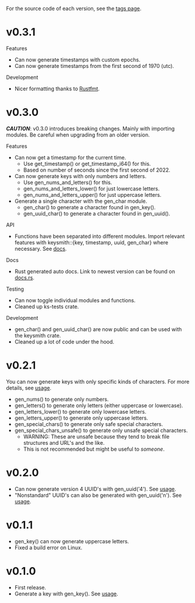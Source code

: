 For the source code of each version, see the [tags page](https://github.com/njshockey/keysmith-rs/tags).

# v0.3.1

Features

- Can now generate timestamps with custom epochs.
- Can now generate timestamps from the first second of 1970 (utc).

Development

- Nicer formatting thanks to [Rustfmt](https://rust-lang.github.io/rustfmt/).

# v0.3.0

**_CAUTION_**: v0.3.0 introduces breaking changes. Mainly with importing modules. Be careful when upgrading from an older version.

Features

- Can now get a timestamp for the current time.
  - Use get_timestamp() or get_timestamp_i64() for this.
  - Based on number of seconds since the first second of 2022.
- Can now generate keys with only numbers and letters.
  - Use gen_nums_and_letters() for this.
  - gen_nums_and_letters_lower() for just lowercase letters.
  - gen_nums_and_letters_upper() for just uppercase letters.
- Generate a single character with the gen_char module.
  - gen_char() to generate a character found in gen_key().
  - gen_uuid_char() to generate a character found in gen_uuid().

API

- Functions have been separated into different modules. Import relevant features with keysmith::{key, timestamp, uuid, gen_char} where necessary. See [docs](https://docs.rs/keysmith/latest/keysmith/).

Docs

- Rust generated auto docs. Link to newest version can be found on [docs.rs](https://docs.rs/keysmith/latest/keysmith/).

Testing

- Can now toggle individual modules and functions.
- Cleaned up ks-tests crate.

Development

- gen_char() and gen_uuid_char() are now public and can be used with the keysmith crate.
- Cleaned up a lot of code under the hood.

# v0.2.1

You can now generate keys with only specific kinds of characters. For more details, see [usage](README.md#usage).

- gen_nums() to generate only numbers.
- gen_letters() to generate only letters (either uppercase or lowercase).
- gen_letters_lower() to generate only lowercase letters.
- gen_letters_upper() to generate only uppercase letters.
- gen_special_chars() to generate only safe special characters.
- gen_special_chars_unsafe() to generate only unsafe special characters.
  - WARNING: These are unsafe because they tend to break file structures and URL's and the like.
  - This is not recommended but might be useful to _someone_.

# v0.2.0

- Can now generate version 4 UUID's with gen_uuid('4'). See [usage](README.md#usage).
- "Nonstandard" UUID's can also be generated with gen_uuid('n'). See [usage](README.md#usage).

# v0.1.1

- gen_key() can now generate uppercase letters.
- Fixed a build error on Linux.

# v0.1.0

- First release.
- Generate a key with gen_key(). See [usage](README.md#usage).
